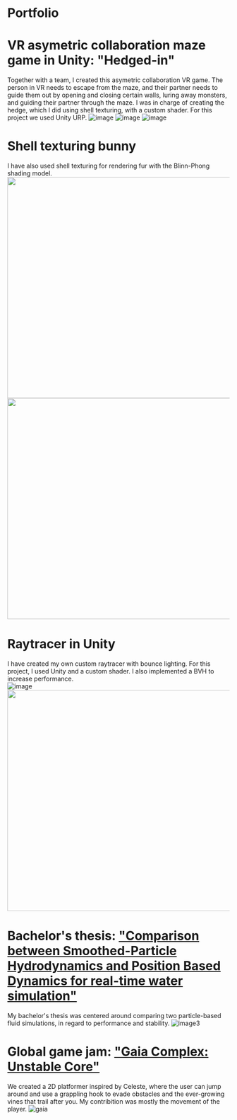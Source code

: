 # Portfolio

# VR asymetric collaboration maze game in Unity: "Hedged-in"
Together with a team, I created this asymetric collaboration VR game. The person in VR needs to escape from the maze, and their partner needs to guide them out by opening and closing certain walls, luring away monsters, and guiding their partner through the maze. I was in charge of creating the hedge, which I did using shell texturing, with a custom shader. For this project we used Unity URP. 
![image](https://github.com/user-attachments/assets/1e5d1228-fbe2-4cae-94b9-55cf45613baa)
![image](https://github.com/user-attachments/assets/e746166c-9854-4e04-89b5-c20e9a1aeedd)
![image](https://github.com/user-attachments/assets/891ebfe1-e767-4ef7-9267-e0c34d6c25a6)

# Shell texturing bunny
I have also used shell texturing for rendering fur with the Blinn-Phong shading model.
<img width="700" height = "500" src="https://github.com/user-attachments/assets/f6228368-8caa-4f7b-9759-22f59c56419f">
<img width="700" height = "500" src="https://github.com/user-attachments/assets/7f006e3a-7460-49d5-944c-dfd906205ac0">

# Raytracer in Unity
I have created my own custom raytracer with bounce lighting. For this project, I used Unity and a custom shader. I also implemented a BVH to increase performance.  
![image](https://github.com/user-attachments/assets/ba1d48a3-7f5c-4f84-bc13-70630e3b08f8)
<img width="800" height = "500" src="https://github.com/user-attachments/assets/8c05efb1-ee02-4f91-bbda-47a7807b0840">

# Bachelor's thesis: ["Comparison between Smoothed-Particle Hydrodynamics and Position Based Dynamics for real-time water simulation"](https://urn.kb.se/resolve?urn=urn:nbn:se:kth:diva-335984)
My bachelor's thesis was centered around comparing two particle-based fluid simulations, in regard to performance and stability. 
![image3](https://github.com/user-attachments/assets/388f33b4-fe1b-4415-a4a9-2237eb813a0c)

# Global game jam: ["Gaia Complex: Unstable Core"](https://v3.globalgamejam.org/2023/games/untitled-0)
We created a 2D platformer inspired by Celeste, where the user can jump around and use a grappling hook to evade obstacles and the ever-growing vines that trail after you. My contribition was mostly the movement of the player. 
![gaia](https://github.com/user-attachments/assets/441f2ad9-bd75-4417-a48c-2869565931db)








